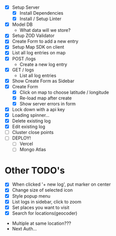 - [x] Setup Server
  - [x] Install Dependencies
  - [x] Install / Setup Linter
- [x] Model DB
  - What data will we store?
- [x] Setup ZOD Validator
- [x] Create Form to add a new entry
- [x] Setup Map SDK on client
- [x] List all log entries on map
- [x] POST /logs
  - Create a new log entry
- [x] GET / logs
  - List all log entries
- [x] Show Create Form as Sidebar
- [x] Create Form
  - [x] Click on map to choose latitude / longitude
  - [x] Re-load map after create
  - [x] Show server errors in form
- [x] Lock down with a api key
- [x] Loading spinner...
- [x] Delete existing log
- [x] Edit existing log
- [ ] Cluster close points
- [ ] DEPLOY!
  - [ ] Vercel
  - [ ] Mongo Atlas

# Other TODO's

- [x] When clicked '+ new log', put marker on center
- [x] Change size of selected icon
- [x] Style popup menu
- [x] List logs in sidebar, click to zoom
- [x] Set places you want to visit
- [x] Search for locations(geocoder)
- Multiple at same location???
- Next Auth...

